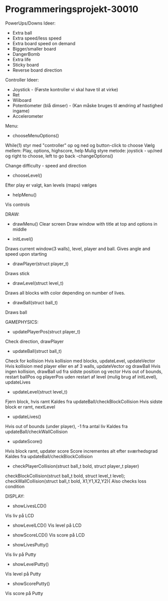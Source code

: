 # Programmeringsprojekt-30010

PowerUps/Downs Ideer:
- Extra ball
- Extra speed/less speed
- Extra board speed on demand
- Bigger/smaller board
- DangerBomb
- Extra life
- Sticky board
- Reverse board direction

Controller Ideer:
- Joystick - (Første kontroller vi skal have til at virke)
- Ret
- Wiiboard
- Potentiometer (blå dimser) - (Kan måske bruges til ændring af hastighed ingame)
- Accelerometer


Menu:
- chooseMenuOptions()

While(1) styr med "controller" op og ned og button-click to choose
Vælg mellem: Play, options, highscore, help
Mulig styre metode: joystick - up/ned og right to choose, left to go back 
-changeOptions()

Change difficulty - speed and direction
- chooseLevel()

Efter play er valgt, kan levels (maps) vælges

- helpMenu()

Vis controls


DRAW:

- drawMenu()
Clear screen
Draw window with title at top and options in middle


- initLevel()

Draws current window(3 walls), level, player and ball.
Gives angle and speed upon starting


- drawPlayer(struct player_t)

Draws stick


- drawLevel(struct level_t)

Draws all blocks with color depending on number of lives.


- drawBall(struct ball_t)

Draws ball



GAMEPHYSICS:

- updatePlayerPos(struct player_t)

Check direction, drawPlayer


- updateBall(struct ball_t)

Check for kollision
Hvis kollision med blocks, updateLevel, updateVector
Hvis kollision med player eller en af 3 walls, updateVector og drawBall
Hvis ingen kollision, drawBall ud fra sidste position og vector
Hvis out of bounds, restart ballPos og playerPos uden restart af level (mulig brug af initLevel), updateLives


- updateLevel(struct level_t)

Fjern block, hvis ramt
Kaldes fra updateBall/checkBlockCollision
Hvis sidste block er ramt, nextLevel


- updateLives()

Hvis out of bounds (under player), -1 fra antal liv
Kaldes fra updateBall/checkWallCollision


- updateScore()

Hvis block ramt, updater score
Score incrementes alt efter sværhedsgrad
Kaldes fra updateBall/checkBlockCollision


- checkPlayerCollision(struct ball_t bold, struct player_t player)

checkBlockCollision(struct ball_t bold, struct level_t level);
checkWallCollision(struct ball_t bold, X1,Y1,X2,Y2){
Also checks loss condition



DISPLAY:

- showLivesLCD()

Vis liv på LCD


- showLevelLCD()
Vis level på LCD


- showScoreLCD()
Vis score på LCD


- showLivesPutty()

Vis liv på Putty


- showLevelPutty()

Vis level på Putty


- showScorePutty()

Vis score på Putty

